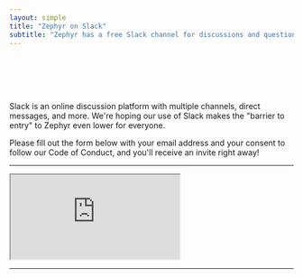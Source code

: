 ```yaml
---
layout: simple
title: "Zephyr on Slack"
subtitle: "Zephyr has a free Slack channel for discussions and questions. Join us on Slack now!"
---
```


<br/>
<br/>
<br/>
<br/>

Slack is an online discussion platform with multiple channels, direct messages, and more. We're hoping our use of Slack makes the "barrier to entry" to Zephyr even lower for everyone.

Please fill out the form below with your email address and your consent to follow our Code of Conduct, and you'll receive an invite right away!

---

<iframe src="https://zephyr-invite-bot.herokuapp.com"></iframe>

---

<br/><br/><br/><br/><br/>

